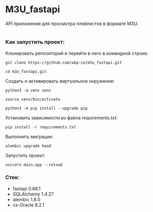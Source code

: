 # M3U_fastapi
API приложения для просмотра плейлистов в формате M3U.
#
### Как запустить проект:

Клонировать репозиторий и перейти в него в командной строке:

```
git clone https://github.com/abp-ce/m3u_fastapi.git
```

```
cd m3u_fastapi.git
```

Cоздать и активировать виртуальное окружение:

```
python3 -m venv venv
```

```
source venv/bin/activate
```

```
python3 -m pip install --upgrade pip
```
Установить зависимости из файла requirements.txt:

```
pip install -r requirements.txt
```

Выполнить миграции:

```
alembic upgrade head
```

Запустить проект:

```
uvicorn main:app --reload
```
### Стек:
 - fastapi 0.68.1
 - SQLAlchemy 1.4.27
 - alembic 1.8.0
 - cx-Oracle 8.2.1